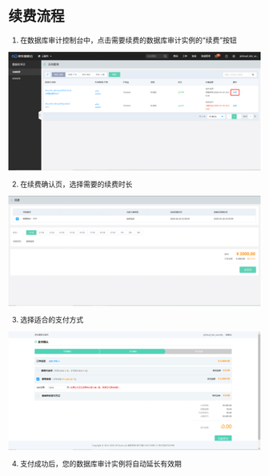 # 续费流程

1. 在数据库审计控制台中，点击需要续费的数据库审计实例的“续费”按钮

![控制台选择续费](/image/Database-Audit/控制台选择续费.png)

2. 在续费确认页，选择需要的续费时长

![选择续费时长](/image/Database-Audit/选择续费时长.png)

3. 选择适合的支付方式

![确认支付](/image/Database-Audit/确认支付.png)

4. 支付成功后，您的数据库审计实例将自动延长有效期

